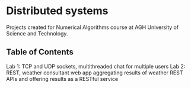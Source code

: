 # Distributed systems
Projects created for Numerical Algorithms course at AGH University of Science and Technology.

## Table of Contents

Lab 1: TCP and UDP sockets, multithreaded chat for multiple users
Lab 2: REST, weather consultant web app aggregating results of weather REST APIs and offering results as a RESTful service
